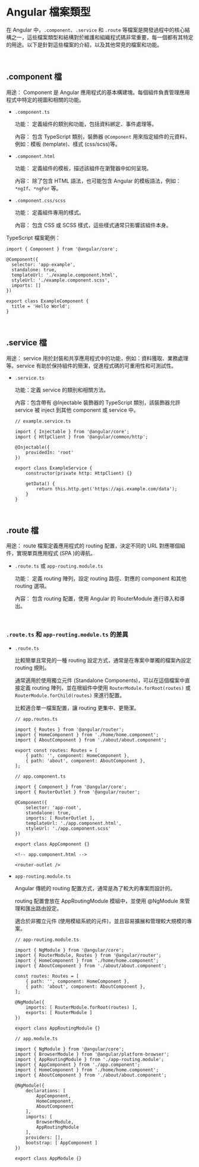 # Angular 檔案類型

在 Angular 中，`.component`、`.service` 和 `.route` 等檔案是開發過程中的核心結構之一，這些檔案類型和結構對於維護和組織程式碼非常重要，每一個都有其特定的用途。以下是針對這些檔案的介紹，以及其他常見的檔案和功能。

<br />

## .component 檔

用途： Component 是 Angular 應用程式的基本構建塊。每個組件負責管理應用程式中特定的視圖和相關的功能。

- `.component.ts`

    功能： 定義組件的類別和功能，包括資料綁定、事件處理等。

    內容： 包含 TypeScript 類別，裝飾器 `@Component` 用來指定組件的元資料，例如：模板 (template)、樣式 (css/scss)等。

- `.component.html`

    功能： 定義組件的模板，描述該組件在瀏覽器中如何呈現。

    內容： 除了包含 HTML 語法，也可能包含 Angular 的模板語法，例如：`*ngIf`、`*ngFor` 等。

- `.component.css/scss`

    功能： 定義組件專用的樣式。

    內容： 包含 CSS 或 SCSS 樣式，這些樣式通常只影響該組件本身。

TypeScript 檔案範例：

```
import { Component } from '@angular/core';

@Component({
  selector: 'app-example',
  standalone: true,
  templateUrl: './example.component.html',
  styleUrl: './example.component.scss',
  imports: []
})

export class ExampleComponent {
  title = 'Hello World';
}
```

<br />

## .service 檔

用途： service 用於封裝和共享應用程式中的功能，例如：資料獲取、業務處理等。service 有助於保持組件的簡潔，促進程式碼的可重用性和可測試性。

- `.service.ts`

    功能：定義 service 的類別和相關方法。
    
    內容：包含帶有 @Injectable 裝飾器的 TypeScript 類別，該裝飾器允許 service 被 inject 到其他 component 或 service 中。

    ```
    // example.service.ts

    import { Injectable } from '@angular/core';
    import { HttpClient } from '@angular/common/http';

    @Injectable({
        providedIn: 'root'
    })

    export class ExampleService {
        constructor(private http: HttpClient) {}

        getData() {
            return this.http.get('https://api.example.com/data');
        }
    }
    ```

<br />

## .route 檔

用途： route 檔案定義應用程式的 routing 配置，決定不同的 URL 對應哪個組件，實現單頁應用程式 (SPA )的導航。

- `.route.ts` 或 `app-routing.module.ts`

    功能： 定義 routing 陣列，設定 routing 路徑、對應的 component 和其他 routing 選項。

    內容： 包含 routing 配置，使用 Angular 的 RouterModule 進行導入和導出。

<br />

### `.route.ts` 和 `app-routing.module.ts` 的差異

- `.route.ts`

    比較簡單且常見的一種 routing 設定方式，通常是在專案中單獨的檔案內設定 routing 規則。

    通常適用於使用獨立元件 (Standalone Components)，可以在這個檔案中直接定義 routing 陣列，並在根組件中使用 `RouterModule.forRoot(routes)` 或 `RouterModule.forChild(routes)` 來進行配置。

    比較適合單一檔案配置，讓 routing 更集中、更簡潔。

    ```
    // app.routes.ts

    import { Routes } from '@angular/router';
    import { HomeComponent } from './home/home.component';
    import { AboutComponent } from './about/about.component';

    export const routes: Routes = [
        { path: '', component: HomeComponent },
        { path: 'about', component: AboutComponent },
    ];
    ```
    
    ```
    // app.component.ts

    import { Component } from '@angular/core';
    import { RouterOutlet } from '@angular/router';

    @Component({
        selector: 'app-root',
        standalone: true,
        imports: [ RouterOutlet ],
        templateUrl: './app.component.html',
        styleUrl: './app.component.scss'
    })

    export class AppComponent {}
    ```
    
    ```
    <!-- app.component.html -->

    <router-outlet />
    ```

- `app-routing.module.ts`

    Angular 傳統的 routing 配置方式，通常是為了較大的專案而設計的。

    routing 配置會放在 AppRoutingModule 模組中，並使用 @NgModule 來管理和匯出路由設定。

    適合於非獨立元件 (使用模組系統的元件)，並且容易擴展和管理較大規模的專案。

    ```
    // app-routing.module.ts

    import { NgModule } from '@angular/core';
    import { RouterModule, Routes } from '@angular/router';
    import { HomeComponent } from './home/home.component';
    import { AboutComponent } from './about/about.component';

    const routes: Routes = [
        { path: '', component: HomeComponent },
        { path: 'about', component: AboutComponent },
    ];

    @NgModule({
        imports: [ RouterModule.forRoot(routes) ],
        exports: [ RouterModule ]
    })

    export class AppRoutingModule {}
    ```
    
    ```
    // app.module.ts
    
    import { NgModule } from '@angular/core';
    import { BrowserModule } from '@angular/platform-browser';
    import { AppRoutingModule } from './app-routing.module';
    import { AppComponent } from './app.component';
    import { HomeComponent } from './home/home.component';
    import { AboutComponent } from './about/about.component';

    @NgModule({
        declarations: [
            AppComponent,
            HomeComponent,
            AboutComponent
        ],
        imports: [
            BrowserModule,
            AppRoutingModule
        ],
        providers: [],
        bootstrap: [ AppComponent ]
    })

    export class AppModule {}
    ```
